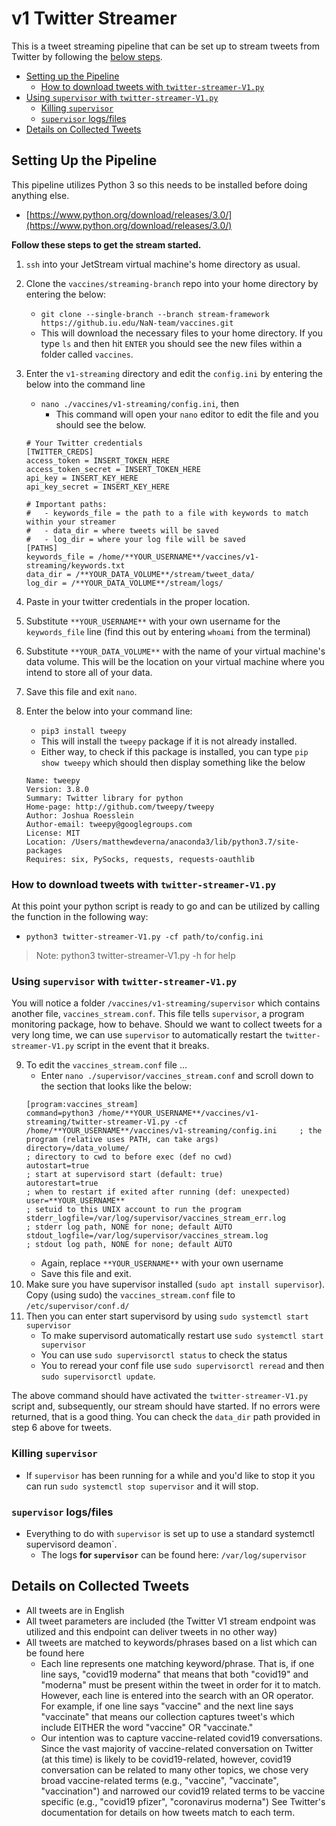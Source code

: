# v1 Twitter Streamer

This is a tweet streaming pipeline that can be set up to stream tweets from Twitter by following the [below steps](#setting-up-the-pipeline).

* [Setting up the Pipeline](#setting-up-the-pipeline)
    * [How to download tweets with `twitter-streamer-V1.py`](#how-to-download-tweets-with-twitter-streamer-v1py)
* [Using `supervisor` with `twitter-streamer-V1.py`](#using-supervisor-with-twitter-streamer-v1py)
    * [Killing `supervisor`](#killing-supervisor) 
    * [`supervisor` logs/files](#supervisor-logsfiles)
* [Details on Collected Tweets](#details-on-collected-tweets)

## Setting Up the Pipeline

This pipeline utilizes Python 3 so this needs to be installed before doing anything else. 
* [https://www.python.org/download/releases/3.0/](https://www.python.org/download/releases/3.0/)

**Follow these steps to get the stream started.**
1. `ssh` into your JetStream virtual machine's home directory as usual.
2. Clone the `vaccines/streaming-branch` repo into your home directory by entering the below:
    * `git clone --single-branch --branch stream-framework https://github.iu.edu/NaN-team/vaccines.git` 
    * This will download the necessary files to your home directory. If you type `ls` and then hit `ENTER` you should see the new files within a folder called `vaccines`.
3. Enter the `v1-streaming` directory and edit the `config.ini` by entering the below into the command line
    * `nano ./vaccines/v1-streaming/config.ini`, then
        * This command will open your `nano` editor to edit the file and you should see the below.
    ```shell
    # Your Twitter credentials
    [TWITTER_CREDS]
    access_token = INSERT_TOKEN_HERE
    access_token_secret = INSERT_TOKEN_HERE
    api_key = INSERT_KEY_HERE
    api_key_secret = INSERT_KEY_HERE

    # Important paths:
    #   - keywords_file = the path to a file with keywords to match within your streamer
    #   - data_dir = where tweets will be saved
    #   - log_dir = where your log file will be saved
    [PATHS]
    keywords_file = /home/**YOUR_USERNAME**/vaccines/v1-streaming/keywords.txt
    data_dir = /**YOUR_DATA_VOLUME**/stream/tweet_data/
    log_dir = /**YOUR_DATA_VOLUME**/stream/logs/
    ```
4. Paste in your twitter credentials in the proper location.
5. Substitute `**YOUR_USERNAME**` with your own username for the `keywords_file` line (find this out by entering `whoami` from the terminal) 
6. Substitute `**YOUR_DATA_VOLUME**` with the name of your virtual machine's data volume. This will be the location on your virtual machine where you intend to store all of your data.
7. Save this file and exit `nano`.
8. Enter the below into your command line:
    * `pip3 install tweepy`
    * This will install the `tweepy` package if it is not already installed.
    * Either way, to check if this package is installed, you can type `pip show tweepy` which should then display something like the below

    ```shell
    Name: tweepy
    Version: 3.8.0
    Summary: Twitter library for python
    Home-page: http://github.com/tweepy/tweepy
    Author: Joshua Roesslein
    Author-email: tweepy@googlegroups.com
    License: MIT
    Location: /Users/matthewdeverna/anaconda3/lib/python3.7/site-packages
    Requires: six, PySocks, requests, requests-oauthlib
    ```

### How to download tweets with `twitter-streamer-V1.py`
At this point your python script is ready to go and can be utilized by calling the function in the following way:
* `python3 twitter-streamer-V1.py -cf path/to/config.ini`
> Note: python3 twitter-streamer-V1.py -h for help

### Using `supervisor` with `twitter-streamer-V1.py`
You will notice a folder `/vaccines/v1-streaming/supervisor` which contains another file, `vaccines_stream.conf`. This file tells `supervisor`, a program monitoring package, how to behave. Should we want to collect tweets for a very long time, we can use `supervisor` to automatically restart the `twitter-streamer-V1.py` script in the event that it breaks.

9. To edit the `vaccines_stream.conf` file ...
    * Enter `nano ./supervisor/vaccines_stream.conf` and scroll down to the section that looks like the below:
    ```shell
    [program:vaccines_stream]
    command=python3 /home/**YOUR_USERNAME**/vaccines/v1-streaming/twitter-streamer-V1.py -cf /home/**YOUR_USERNAME**/vaccines/v1-streaming/config.ini     ; the program (relative uses PATH, can take args)
    directory=/data_volume/                                                 ; directory to cwd to before exec (def no cwd)
    autostart=true                                                          ; start at supervisord start (default: true)
    autorestart=true                                                        ; when to restart if exited after running (def: unexpected)
    user=**YOUR_USERNAME**                                                           ; setuid to this UNIX account to run the program
    stderr_logfile=/var/log/supervisor/vaccines_stream_err.log                      ; stderr log path, NONE for none; default AUTO
    stdout_logfile=/var/log/supervisor/vaccines_stream.log                          ; stdout log path, NONE for none; default AUTO
    ```
    * Again, replace `**YOUR_USERNAME**` with your own username 
    * Save this file and exit. 
10. Make sure you have supervisor installed (`sudo apt install supervisor`). Copy (using sudo) the `vaccines_stream.conf` file to `/etc/supervisor/conf.d/`
11. Then you can enter start supervisord by using `sudo systemctl start supervisor`
    * To make supervisord automatically restart use `sudo systemctl start supervisor`
    * You can use `sudo supervisorctl status` to check the status
    * You to reread your conf file use `sudo supervisorctl reread` and then `sudo supervisorctl update`.

The above command should have activated the `twitter-streamer-V1.py` script and, subsequently, our stream should have started. If no errors were returned, that is a good thing. You can check the `data_dir` path provided in step 6 above for tweets.

### Killing `supervisor` 
* If `supervisor` has been running for a while and you'd like to stop it you can run `sudo systemctl stop supervisor` and it will stop.

### `supervisor` logs/files
* Everything to do with `supervisor` is set up to use a standard systemctl supervisord deamon`.
    * The logs **for `supervisor`** can be found here: `/var/log/supervisor`
 

## Details on Collected Tweets

* All tweets are in English
* All tweet parameters are included (the Twitter V1 stream endpoint was utilized and this endpoint can deliver tweets in no other way)
* All tweets are matched to keywords/phrases based on a list which can be found here
    * Each line represents one matching keyword/phrase. That is, if one line says, "covid19 moderna" that means that both "covid19" and "moderna" must be present within the tweet in order for it to match. However, each line is entered into the search with an OR operator. For example, if one line says "vaccine" and the next line says "vaccinate" that means our collection captures tweet's which include EITHER the word "vaccine" OR "vaccinate."
    * Our intention was to capture vaccine-related covid19 conversations. Since the vast majority of vaccine-related conversation on Twitter (at this time) is likely to be covid19-related, however, covid19 conversation can be related to many other topics, we chose very broad vaccine-related terms (e.g., "vaccine", "vaccinate", "vaccination") and narrowed our covid19 related terms to be vaccine specific (e.g., "covid19 pfizer", "coronavirus moderna")
    See Twitter's documentation for details on how tweets match to each term.
